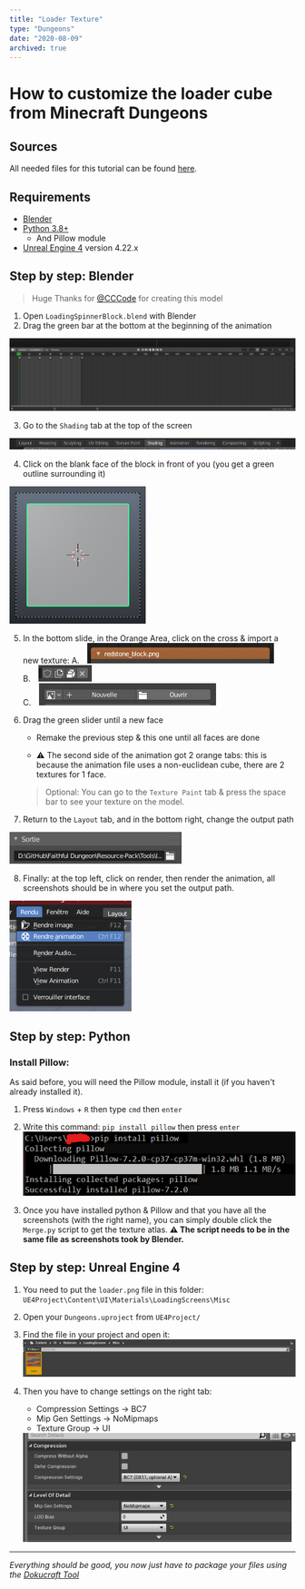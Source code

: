 ```yaml
---
title: "Loader Texture"
type: "Dungeons"
date: "2020-08-09"
archived: true
---
```


<h1> How to customize the loader cube from Minecraft Dungeons</h1>

## Sources
All needed files for this tutorial can be found [here](https://github.com/Faithful-Resource-Pack/Faithful-Dungeons-32x/tree/dungeons-latest/Tools/loader).

## Requirements
- [Blender](https://www.blender.org/)
- [Python 3.8+](https://www.python.org/)
    - And Pillow module
- [Unreal Engine 4](https://www.unrealengine.com/) version 4.22.x

## Step by step: Blender
> Huge Thanks for [@CCCode](https://github.com/EvenTorset) for creating this model

1. Open `LoadingSpinnerBlock.blend` with Blender
2. Drag the green bar at the bottom at the beginning of the animation
<img class="center" src="/images/pages/dungeons/loader-texture/1.png" alt="green bar" loading="lazy">

3. Go to the `Shading` tab at the top of the screen
<img class="center" src="/images/pages/dungeons/loader-texture/2.png" alt="shading tab" loading="lazy">

4. Click on the blank face of the block in front of you (you get a green outline surrounding it)
<img class="center" src="/images/pages/dungeons/loader-texture/3.png" alt="block green outline" loading="lazy">

5. In the bottom slide, in the Orange Area, click on the cross & import a new texture:
    A. <img style="padding-left: 10px;" src="/images/pages/dungeons/loader-texture/4.png" alt="import texture 1" loading="lazy"><br>
    B. <img style="padding-left: 10px;" src="/images/pages/dungeons/loader-texture/5.png" alt="import texture 2" loading="lazy"><br>
    C. <img style="padding-left: 10px;" src="/images/pages/dungeons/loader-texture/6.png" alt="import texture 3" loading="lazy"><br>

6. Drag the green slider until a new face
    - Remake the previous step & this one until all faces are done
    - <p class="red-text">⚠️ The second side of the animation got 2 orange tabs: this is because the animation file uses a non-euclidean cube, there are 2 textures for 1 face.</p>
    > Optional: You can go to the `Texture Paint` tab & press the space bar to see your texture on the model.

7. Return to the `Layout` tab, and in the bottom right, change the output path
  <img class="center" src="/images/pages/dungeons/loader-texture/7.png" alt="output path" loading="lazy">

8. Finally: at the top left, click on render, then render the animation, all screenshots should be in where you set the output path.
  <img class="center" src="/images/pages/dungeons/loader-texture/8.png" alt="render animation" loading="lazy">

## Step by step: Python
### Install Pillow:
As said before, you will need the Pillow module, install it (if you haven't already installed it).
1. Press `Windows` + `R` then type `cmd` then `enter`
2. Write this command: `pip install pillow` then press `enter`
    <img class="center" src="/images/pages/dungeons/loader-texture/9.png" alt="pip install command" loading="lazy">

3. Once you have installed python & Pillow and that you have all the screenshots (with the right name), you can simply double click the `Merge.py` script to get the texture atlas.
    <strong class="red-text">⚠️ The script needs to be in the same file as screenshots took by Blender.</strong>

## Step by step: Unreal Engine 4

1. You need to put the `loader.png` file in this folder: `UE4Project\Content\UI\Materials\LoadingScreens\Misc`
2. Open your `Dungeons.uproject` from `UE4Project/`
3. Find the file in your project and open it:
    <img class="center" src="/images/pages/dungeons/loader-texture/10.png" alt="open file" loading="lazy">

4. Then you have to change settings on the right tab:
    - Compression Settings → BC7
    - Mip Gen Settings → NoMipmaps
    - Texture Group → UI
    <img class="center" src="/images/pages/dungeons/loader-texture/11.png" alt="settings" loading="lazy">

---

<p class="center"><em>Everything should be good, you now just have to package your files using the <a href="https://github.com/Dokucraft/Dungeons-Mod-Kit">Dokucraft Tool</a></em></p>
